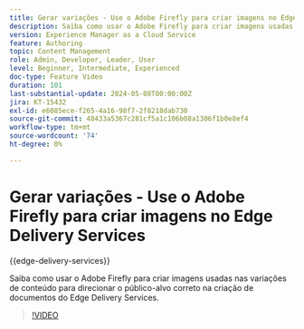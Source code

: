 ```yaml
---
title: Gerar variações - Use o Adobe Firefly para criar imagens no Edge Delivery Services
description: Saiba como usar o Adobe Firefly para criar imagens usadas nas variações de conteúdo para direcionar o público-alvo correto na criação de documentos do Edge Delivery Services.
version: Experience Manager as a Cloud Service
feature: Authoring
topic: Content Management
role: Admin, Developer, Leader, User
level: Beginner, Intermediate, Experienced
doc-type: Feature Video
duration: 101
last-substantial-update: 2024-05-08T00:00:00Z
jira: KT-15432
exl-id: e6085ece-f265-4a16-98f7-2f8218dab730
source-git-commit: 48433a5367c281cf5a1c106b08a1306f1b0e8ef4
workflow-type: tm+mt
source-wordcount: '74'
ht-degree: 0%

---
```


# Gerar variações - Use o Adobe Firefly para criar imagens no Edge Delivery Services

{{edge-delivery-services}}

Saiba como usar o Adobe Firefly para criar imagens usadas nas variações de conteúdo para direcionar o público-alvo correto na criação de documentos do Edge Delivery Services.

>[!VIDEO](https://video.tv.adobe.com/v/3428794/?learn=on)
